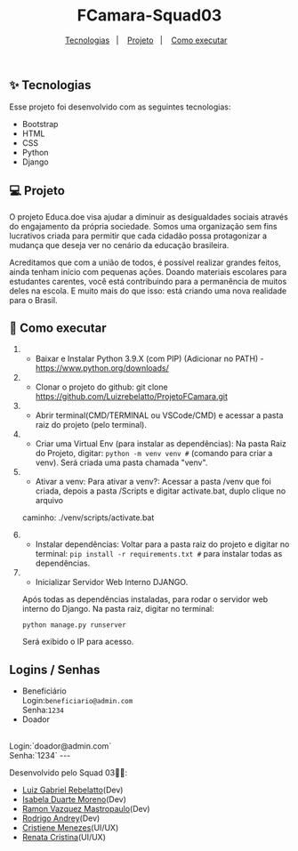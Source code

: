<h1 align="center">FCamara-Squad03</h1>

<p align="center">
  <a href="#-tecnologias">Tecnologias</a>&nbsp;&nbsp;&nbsp;|&nbsp;&nbsp;&nbsp;
  <a href="#-projeto">Projeto</a>&nbsp;&nbsp;&nbsp;|&nbsp;&nbsp;&nbsp;
  <a href="#-como-executar">Como executar</a>&nbsp;&nbsp;&nbsp;
</p>

<br>

## ✨ Tecnologias

Esse projeto foi desenvolvido com as seguintes tecnologias:

- Bootstrap
- HTML
- CSS
- Python
- Django


## 💻 Projeto

O projeto Educa.doe visa ajudar a diminuir as desigualdades sociais através do engajamento da própria sociedade. Somos uma organização sem fins lucrativos criada para permitir que cada cidadão possa protagonizar a mudança que deseja ver no cenário da educação brasileira.  

Acreditamos que com a união de todos, é possível realizar grandes feitos, ainda tenham início com pequenas ações. Doando materiais escolares para estudantes carentes, você está contribuindo para a permanência de muitos deles na escola. E muito mais do que isso: está criando uma nova realidade para o Brasil.  

## 🚀 Como executar

1) - Baixar e Instalar Python 3.9.X (com PIP) (Adicionar no PATH) - https://www.python.org/downloads/

2) - Clonar o projeto do github:
    git clone https://github.com/Luizrebelatto/ProjetoFCamara.git

3) - Abrir terminal(CMD/TERMINAL ou VSCode/CMD) e acessar a pasta raiz do projeto (pelo terminal).


4) - Criar uma Virtual Env (para instalar as dependências):
      Na pasta Raiz do Projeto, digitar:
    `python -m venv venv #` (comando para criar a venv).
    Será criada uma pasta chamada "venv".

5) - Ativar a venv:
    Para ativar a venv?:
    Acessar a pasta /venv que foi criada, depois a pasta /Scripts e digitar activate.bat, duplo clique no arquivo

    caminho: ./venv/scripts/activate.bat

6) - Instalar dependências:
    Voltar para a pasta raiz do projeto e digitar no terminal:
    `pip install -r requirements.txt #` para instalar todas as dependências.

7) - Inicializar Servidor Web Interno DJANGO.

    Após todas as dependências instaladas, para rodar o servidor web interno do Django. 
    Na pasta raiz, digitar no terminal:
    
    `python manage.py runserver`
       

    Será exibido o IP para acesso.
    
## Logins / Senhas

- Beneficiário
  <br>
  Login:`beneficiario@admin.com`
  <br>
  Senha:`1234`
 - Doador
  <br>
  Login:`doador@admin.com`
  <br>
  Senha:`1234`
---

Desenvolvido pelo Squad 03👋🏻:
- [Luiz Gabriel Rebelatto](https://www.linkedin.com/in/luiz-gabriel-rebelatto-bianchi-67097413b/)(Dev)
- [Isabela Duarte Moreno](https://www.linkedin.com/in/isabeladuartemoreno/)(Dev)
- [Ramon Vazquez Mastropaulo](https://www.linkedin.com/in/ramon-vazquez-mastropaulo-073921152/)(Dev)
- [Rodrigo Andrey](https://www.linkedin.com/in/rodrigo-andrey-silva-6742401a3/)(Dev)
- [Cristiene Menezes](https://www.linkedin.com/in/cristienemenezes/)(UI/UX)
- [Renata Cristina](https://www.linkedin.com/in/renatacristinasantos/)(UI/UX)
